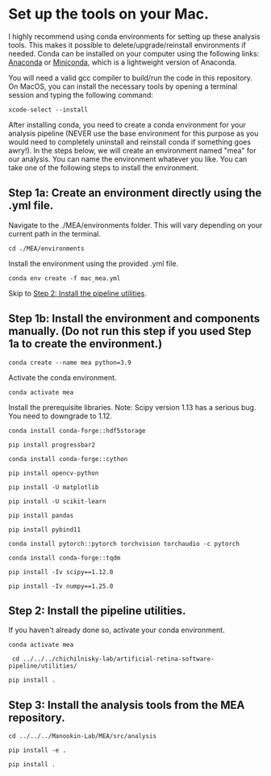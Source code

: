 # Set up the tools on your Mac.

I highly recommend using conda environments for setting up these analysis tools. This makes it possible to delete/upgrade/reinstall environments if needed. Conda can be installed on your computer using the following links: [Anaconda](https://docs.anaconda.com/free/anaconda/install/mac-os/) or [Miniconda](https://conda.io/projects/conda/en/latest/user-guide/install/macos.html), which is a lightweight version of Anaconda.

You will need a valid gcc compiler to build/run the code in this repository. On MacOS, you can install the necessary tools by opening a terminal session and typing the following command:
```console
xcode-select --install
```

After installing conda, you need to create a conda environment for your analysis pipeline (NEVER use the base environment for this purpose as you would need to completely uninstall and reinstall conda if something goes awry!). In the steps below, we will create an environment named "mea" for our analysis. You can name the environment whatever you like. You can take one of the following steps to install the environment.

## Step 1a: Create an environment directly using the .yml file.
Navigate to the ./MEA/environments folder. This will vary depending on your current path in the terminal.
```console
cd ./MEA/environments
```

Install the environment using the provided .yml file.
```console
conda env create -f mac_mea.yml
```

Skip to [Step 2: Install the pipeline utilities](#step-2-install-the-pipeline-utilities).

## Step 1b: Install the environment and components manually. (Do not run this step if you used Step 1a to create the environment.)
```console
conda create --name mea python=3.9
```

Activate the conda environment.
```console
conda activate mea
```

Install the prerequisite libraries. 
Note: Scipy version 1.13 has a serious bug. You need to downgrade to 1.12.

```console
conda install conda-forge::hdf5storage
```
```console
pip install progressbar2
```
```console
conda install conda-forge::cython
```
```console
pip install opencv-python
```
```console
pip install -U matplotlib
```
```console
pip install -U scikit-learn
```
```console
pip install pandas
```
```console
pip install pybind11
```
```console
conda install pytorch::pytorch torchvision torchaudio -c pytorch
```
```console
conda install conda-forge::tqdm
```
```console
pip install -Iv scipy==1.12.0
```
```console
pip install -Iv numpy==1.25.0
```

## Step 2: Install the pipeline utilities.
If you haven't already done so, activate your conda environment.

```console
conda activate mea
```

```console
 cd ../../../chichilnisky-lab/artificial-retina-software-pipeline/utilities/
```
 ```console
 pip install .
```

## Step 3: Install the analysis tools from the MEA repository.
```console
cd ../../../Manookin-Lab/MEA/src/analysis
```
```console
pip install -e .
```
```console
pip install .
```
